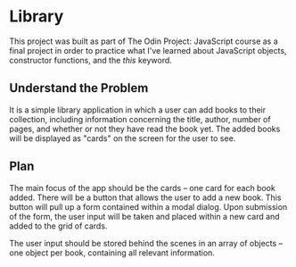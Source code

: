 # Library

This project was built as part of The Odin Project: JavaScript course as a final project in order to practice what I've learned about JavaScript objects, constructor functions, and the _this_ keyword.

## Understand the Problem

It is a simple library application in which a user can add books to their collection, including information concerning the title, author, number of pages, and whether or not they have read the book yet. The added books will be displayed as "cards" on the screen for the user to see.

## Plan

The main focus of the app should be the cards – one card for each book added. There will be a button that allows the user to add a new book. This button will pull up a form contained within a modal dialog. Upon submission of the form, the user input will be taken and placed within a new card and added to the grid of cards.

The user input should be stored behind the scenes in an array of objects – one object per book, containing all relevant information.